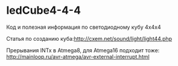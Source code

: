 # ledCube4-4-4
Код и полезная информация по светодиодному кубу 4х4х4

Статья по созданию куба:http://cxem.net/sound/light/light44.php

Прерывания INTx в Atmega8, для Atmega16 подходит тоже: http://mainloop.ru/avr-atmega/avr-external-interrupt.html
